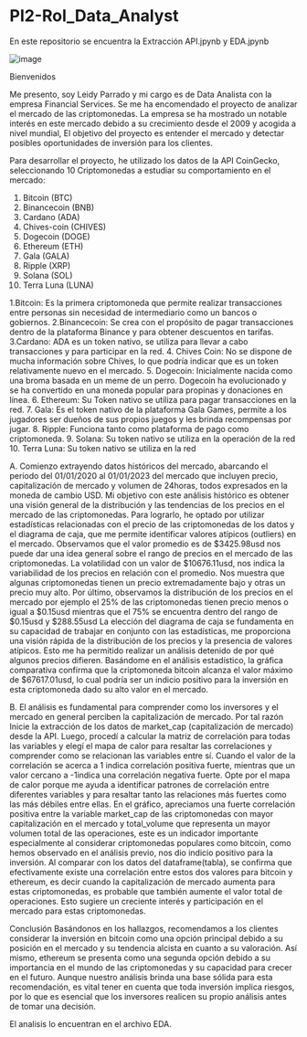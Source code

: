 # PI2-Rol_Data_Analyst
En este repositorio se encuentra la Extracción API.jpynb y EDA.jpynb



![image](https://github.com/Leidypv/PI2-Rol_Data_Analyst/assets/122382146/1879ba47-691f-4e11-a78e-ecc7365b5f5d)

 
Bienvenidos 

Me presento, soy Leidy Parrado y mi cargo es de Data Analista con la empresa Financial Services. Se me ha encomendado el proyecto de analizar el mercado de las criptomonedas.
La empresa se ha mostrado un notable interés en este mercado debido a su crecimiento desde el 2009 y acogida a nivel mundial, El objetivo del proyecto es entender el mercado y detectar posibles oportunidades de inversión para los clientes. 
 
 Para desarrollar el proyecto, he utilizado los datos de la API CoinGecko, seleccionando 10 Criptomonedas a estudiar su comportamiento en el mercado: 
 
1.	Bitcoin (BTC)
2.	Binancecoin (BNB)
3.	Cardano (ADA)
4.	Chives-coin (CHIVES)
5.	Dogecoin (DOGE)
6.	Ethereum (ETH)
7.	Gala (GALA)
8.	Ripple (XRP)
9.	Solana (SOL)
10.	Terra Luna (LUNA)
    
1.Bitcoin: Es la primera criptomoneda que permite realizar transacciones entre personas sin necesidad de intermediario como un bancos o gobiernos.
2.Binancecoin: Se crea con el propósito de pagar transacciones dentro de la plataforma Binance y para obtener descuentos en tarifas.
3.Cardano: ADA es un token nativo, se utiliza para llevar a cabo transacciones y para participar en la red. 
4. Chives Coin: No se dispone de mucha información sobre Chives, lo que podría indicar que es un token relativamente nuevo en el mercado.
5. Dogecoin: Inicialmente nacida como una broma basada en un meme de un perro. Dogecoin ha evolucionado y se ha convertido en una moneda popular para propinas y donaciones en línea.
6. Ethereum: Su Token nativo se utiliza para pagar transacciones en la red.
7. Gala: Es el token nativo de la plataforma Gala Games, permite a los jugadores ser dueños de sus propios juegos y les brinda recompensas por jugar.
8. Ripple: Funciona tanto como plataforma de pago como criptomoneda.
9. Solana: Su token nativo se utiliza en la operación de la red
10. Terra Luna: Su token nativo se utiliza en la red 

A.   Comienzo extrayendo datos históricos del mercado, abarcando el periodo del 01/01/2020 al 01/01/2023 del mercado que incluyen precio, capitalización de mercado y volumen de 24horas, todos expresados en la moneda de cambio USD. 
Mi objetivo con este análisis histórico es obtener una visión general de la distribución y las tendencias de los precios en el mercado de las criptomonedas. Para lograrlo, he optado por utilizar estadísticas relacionadas con el precio de las criptomonedas de los datos y el diagrama de caja, que me permite identificar valores atípicos (outliers) en el mercado.
Observamos que el valor promedio es de $3425.98usd nos puede dar una idea general sobre el rango de precios en el mercado de las criptomonedas. La volatilidad con un valor de $10676.11usd, nos indica la variabilidad de los precios en relación con el promedio. Nos muestra que algunas criptomonedas tienen un precio extremadamente bajo y otras un precio muy alto. Por último, observamos la distribución de los precios en el mercado por ejemplo el 25% de las criptomonedas tienen precio menos o igual a $0.15usd mientras que el 75% se encuentra dentro del rango de $0.15usd y $288.55usd 
La elección del diagrama de caja se fundamenta en su capacidad de trabajar en conjunto con las estadísticas, me proporciona una visión rápida de la distribución de los precios y la presencia de valores atípicos. Esto me ha permitido realizar un análisis detenido de por qué algunos precios difieren. 
Basándome en el análisis estadístico, la gráfica comparativa confirma que la criptomoneda bitcoin alcanza el valor máximo de $67617.01usd, lo cual podría ser un indicio positivo para la inversión en esta criptomoneda dado su alto valor en el mercado.  

B.   El análisis es fundamental para comprender como los inversores y el mercado en general perciben la capitalización de mercado. Por tal razón Inicie la extracción de los datos de market_cap (capitalización de mercado) desde la API. 
Luego, procedí a calcular la matriz de correlación para todas las variables y elegí el mapa de calor para resaltar las correlaciones y comprender como se relacionan las variables entre sí. Cuando el valor de la correlación se acerca a 1 indica correlación positiva fuerte, mientras que un valor cercano a -1indica una correlación negativa fuerte. 
Opte por el mapa de calor porque me ayuda a identificar patrones de correlación entre diferentes variables y para resaltar tanto las relaciones más fuertes como las más débiles entre ellas. 
En el gráfico, apreciamos una fuerte correlación positiva entre la variable market_cap de las criptomonedas con mayor capitalización en el mercado y total_volume que representa un mayor volumen total de las operaciones, este es un indicador importante especialmente al considerar criptomonedas populares como bitcoin, como hemos observado en el análisis previo, nos dio indicio positivo para la inversión. 
Al comparar con los datos del dataframe(tabla), se confirma que efectivamente existe una correlación entre estos dos valores para bitcoin y ethereum, es decir cuando la capitalización de mercado aumenta para estas criptomonedas, es probable que también aumente el valor total de operaciones. Esto sugiere un creciente interés y participación en el mercado para estas criptomonedas.  

Conclusión
Basándonos en los hallazgos, recomendamos a los clientes considerar la inversión en bitcoin como una opción principal debido a su posición en el mercado y su tendencia alcista en cuanto a su valoración.
Así mismo, ethereum se presenta como una segunda opción debido a su importancia en el mundo de las criptomonedas y su capacidad para crecer en el futuro.
Aunque nuestro análisis brinda una base sólida para esta recomendación, es vital tener en cuenta que toda inversión implica riesgos, por lo que es esencial que los inversores realicen su propio análisis antes de tomar una decisión. 

El analisis lo encuentran en el archivo EDA. 

